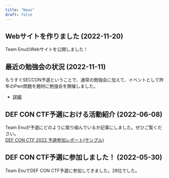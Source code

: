 ```yaml
---
title: "News"
draft: false
---
```


## Webサイトを作りました (2022-11-20)  

Team EnuのWebサイトを公開しました！



## 最近の勉強会の状況 (2022-11-11)

もうすぐSECCON予選ということで、通常の勉強会に加えて、イベントとして昨年のPwn問題を題材に勉強会を開催しました。  

- [詳細](../posts/2022111101/)

## DEF CON CTF予選における活動紹介 (2022-06-08)

Team Enuが予選にどのように取り組んでいるか記事にしました。ぜひご覧ください。  
[DEF CON CTF 2022 予選参加レポート(サンプル)](/posts/2022060801)

## DEF CON CTF予選に参加しました！ (2022-05-30)  

Team EnuでDEF CON CTF予選に参加してきました。28位でした。

